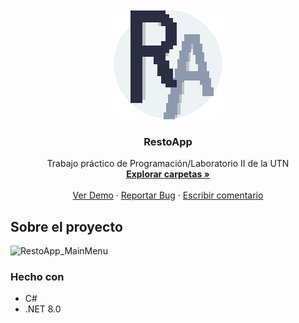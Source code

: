 
<br />
<div align="center">
  <a href="https://github.com/othneildrew/Best-README-Template">
    <img src="utils/RestoApp_ico.png" alt="Logo" width="174" height="175">
  </a>

  <h3 align="center">RestoApp</h3>

  <p align="center">
    Trabajo práctico de Programación/Laboratorio II de la UTN
    <br />
    <a href=""><strong>Explorar carpetas »</strong></a>
    <br />
    <br />
    <a href="">Ver Demo</a>
    ·
    <a href="">Reportar Bug</a>
    ·
    <a href="">Escribir comentario</a>
  </p>
</div>

## Sobre el proyecto

![RestoApp_MainMenu](https://github.com/seek-coder/RestoApp-labo2-gatto-catriel/assets/130781541/0d455746-0b8e-43b3-97b8-8544ac492360)

### Hecho con
* C#
* .NET 8.0
